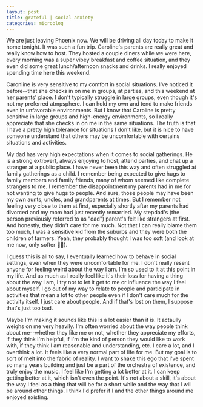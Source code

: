 ```yaml
---
layout: post
title: grateful | social anxiety
categories: microblog
---
```


We are just leaving Phoenix now. We will be driving all day today to make it home tonight. It was such a fun trip. Caroline's parents are really great and really know how to host. They hosted a couple diners while we were here, every morning was a super vibey breakfast and coffee situation, and they even did some great lunch/afternoon snacks and drinks. I really enjoyed spending time here this weekend. 

Caronline is very sensitive to my comfort in social situations. I've noticed it before--that she checks in on me in groups, at parties, and this weekend at her parents' place. I don't typically struggle in large groups, even though it's not my preferred atmpsphere. I can hold my own and tend to make friends even in unfavorable environments. But I know that Caroline is pretty sensitive in large groups and high-energy environments, so I really appreciate that she checks in on me in the same situations. The truth is that I have a pretty high tolerance for situations I don't like, but it is nice to have someone understand that others may be uncomfortable with certains situations and activities. 

My dad has very high expectations when it comes to social gatherings. He is a strong extrovert, always enjoying to host, attend parties, and chat up a stranger at a public place. I have never been this way and often struggled at family gatherings as a child. I remember being expected to give hugs to family members and family friends, many of whom seemed like complete strangers to me. I remember the disappointment my parents had in me for not wanting to give hugs to people. And sure, those people may have been my own aunts, uncles, and grandparents at times. But I remember not feeling very close to them at first, especially shortly after my parents had divorced and my mom had just recently remarried. My stepdad's (the person previously referred to as "dad") parent's felt like strangers at first. And honestly, they didn't care for me much. Not that I can really blame them too much, I was a sensitive kid from the suburbs and they were both the children of farmers. Yeah, they probably thought I was too soft (and look at me now, only softer 🤷‍♀️). 

I guess this is all to say, I eventually learned how to behave in social settings, even when they were uncomfortable for me. I don't really resent anyone for feeling weird about the way I am. I'm so used to it at this point in my life. And as much as I really feel like it's their loss for having a thing about the way I am, I try not to let it get to me or influence the way I feel about myself. I go out of my way to relate to people and participate in activities that mean a lot to other people even if I don't care much for the activity itself. I just care about people. And if that's lost on them, I suppose that's just too bad. 

Maybe I'm making it sounds like this is a lot easier than it is. It actaully weighs on me very heavily. I'm often worried about the way people think about me--whether they like me or not, whether they appreciate my efforts, if they think I'm helpful, if I'm the kind of person they would like to work with, if they think I am reasonable and understanding, etc. I care a lot, and I overthink a lot. It feels like a very normal part of life for me. But my goal is to sort of melt into the fabric of reality. I want to shake this ego that I've spent so many years building and just be a part of the orchestra of existence, and truly enjoy the music. I feel like I'm getting a lot better at it. I can keep getting better at it, which isn't even the point. It's not about a skill, it's about the way I feel as a thing that will be for a short while and the way that I will be around other things. I think I'd prefer if I and the other things around me enjoyed existing.
